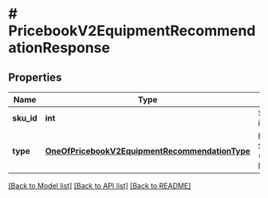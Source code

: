 # # PricebookV2EquipmentRecommendationResponse

## Properties

Name | Type | Description | Notes
------------ | ------------- | ------------- | -------------
**sku_id** | **int** | SKU unique identifier |
**type** | [**OneOfPricebookV2EquipmentRecommendationType**](OneOfPricebookV2EquipmentRecommendationType.md) | Recommended SKU type (Service or Material) |

[[Back to Model list]](../../README.md#models) [[Back to API list]](../../README.md#endpoints) [[Back to README]](../../README.md)
